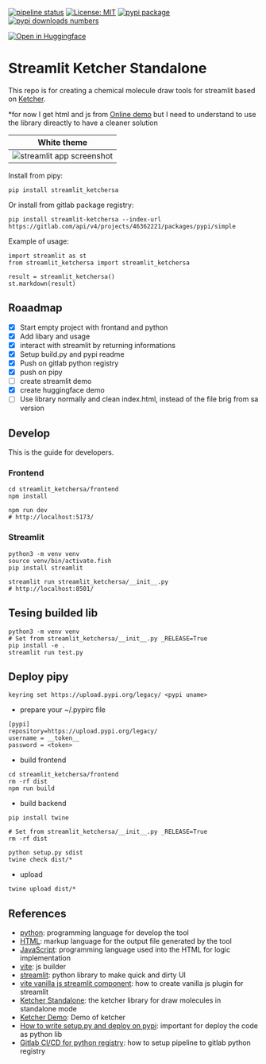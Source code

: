 [![pipeline status](https://gitlab.com/nicolalandro/streamlit-ketchersa/badges/main/pipeline.svg)](https://gitlab.com/nicolalandro/streamlit-ketchersa/-/commits/main)
[![License: MIT](https://img.shields.io/badge/license-MIT-lightgray)](LICENSE) 
[![pypi package](https://img.shields.io/badge/pypi-streamlit_ketchersa-blue)](https://pypi.org/project/streamlit-ketchersa/)
[![pypi downloads numbers](https://img.shields.io/pypi/dm/streamlit-ketchersa.svg)](https://pypistats.org/packages/streamlit-ketchersa)

[![Open in Huggingface](https://huggingface.co/datasets/huggingface/badges/raw/refs%2Fpr%2F11/open-in-hf-spaces-md-dark.svg)](https://huggingface.co/spaces/z-uo/DrawMaleculeKetcher)

# Streamlit Ketcher Standalone
This repo is for creating a chemical molecule draw tools for streamlit based on [Ketcher](https://github.com/epam/ketcher/tree/master/packages/ketcher-standalone).

*for now I get html and js from [Online demo](https://lifescience.opensource.epam.com/KetcherDemoSA/index.html) but I need to understand to use the library direactly to have a cleaner solution

|White theme|
|-----------|
|![streamlit app screenshot](imgs/white.png)|

Install from pipy:

```
pip install streamlit_ketchersa
```

Or install from gitlab package registry:

```
pip install streamlit-ketchersa --index-url https://gitlab.com/api/v4/projects/46362221/packages/pypi/simple
```

Example of usage:

```
import streamlit as st
from streamlit_ketchersa import streamlit_ketchersa

result = streamlit_ketchersa()
st.markdown(result)
```

## Roaadmap

* [x] Start empty project with frontand and python
* [x] Add libary and usage
* [x] interact with streamlit by returning informations
* [x] Setup build.py and pypi readme
* [x] Push on gitlab python registry
* [x] push on pipy
* [ ] create streamlit demo
* [x] create huggingface demo
* [ ] Use library normally and clean index.html, instead of the file brig from sa version

## Develop
This is the guide for developers.

### Frontend
```
cd streamlit_ketchersa/frontend
npm install

npm run dev
# http://localhost:5173/
```

### Streamlit
```
python3 -m venv venv
source venv/bin/activate.fish
pip install streamlit

streamlit run streamlit_ketchersa/__init__.py
# http://localhost:8501/
```

## Tesing builded lib
```
python3 -m venv venv
# Set from streamlit_ketchersa/__init__.py _RELEASE=True
pip install -e .
streamlit run test.py
```

## Deploy pipy
```
keyring set https://upload.pypi.org/legacy/ <pypi uname>
```

* prepare your ~/.pypirc file

```
[pypi]
repository=https://upload.pypi.org/legacy/
username = __token__
password = <token>
```

* build frontend

```
cd streamlit_ketchersa/frontend
rm -rf dist
npm run build
```

* build backend

```
pip install twine

# Set from streamlit_ketchersa/__init__.py _RELEASE=True
rm -rf dist

python setup.py sdist
twine check dist/*
```

* upload

```
twine upload dist/*
```

## References
* [python](https://www.python.org/): programming language for develop the tool
* [HTML](https://www.w3schools.com/html/): markup language for the output file generated by the tool
* [JavaScript](https://www.w3schools.com/js/): programming language used into the HTML for logic implementation 
* [vite](https://vitejs.dev/): js builder
* [streamlit](https://streamlit.io/): python library to make quick and dirty UI
* [vite vanilla js streamlit component](https://dev.to/aisone/streamlit-custom-components-vite-vanilla-js-40hl): how to create vanilla js plugin for streamlit
* [Ketcher Standalone](https://github.com/epam/ketcher/tree/master/packages/ketcher-standalone): the ketcher library for draw molecules in standalone mode
* [Ketcher Demo](https://lifescience.opensource.epam.com/ketcher/demo.html): Demo of ketcher
* [How to write setup.py and deploy on pypi](https://medium.com/@joel.barmettler/how-to-upload-your-python-package-to-pypi-65edc5fe9c56): important for deploy the code as python lib
* [Gitlab CI/CD for python registry](https://docs.gitlab.com/ee/user/packages/pypi_repository/): how to setup pipeline to gitlab python registry
